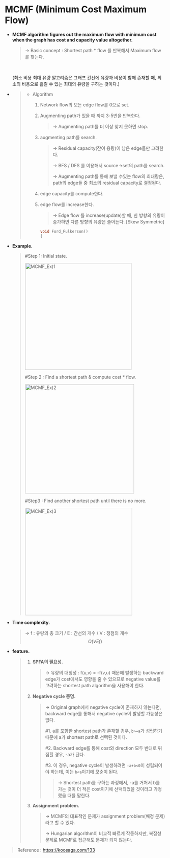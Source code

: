 # MCMF (Minimum Cost Maximum Flow) 

- **MCMF algorithm figures out the maximum flow with minimum cost when the graph has cost and capacity value altogether.** 

  > → Basic concept : Shortest path * flow 를 반복해서 Maximum flow를 찾는다.

  <br>

  (최소 비용 최대 유량 알고리즘은 그래프 간선에 유량과 비용이 함께 존재할 때, 최소의 비용으로 흘릴 수 있는 최대의 유량을 구하는 것이다.)

- > - Algorithm
  >
  >   1. Network flow의 모든 edge flow를 0으로 set.
  >
  >   2. Augmenting path가 있을 때 까지 3-5번을 반복한다.
  >
  >      > → Augmenting path를 더 이상 찾지 못하면 stop.
  >
  >   3. augmenting path를 search.
  >
  >      > → Residual capacity(잔여 용량)이 남은 edge들만 고려한다.
  >      >
  >      > → BFS / DFS 를 이용해서 source→set의 path를 search.
  >      >
  >      > → Augmenting path를 통해 보낼 수있는 flow의 최대량은, path의 edge들 중 최소의 residual capacity로 결정된다.
  >
  >   4. edge capacity를 compute한다.
  >
  >   5. edge flow를 increase한다. 
  >
  >      > → Edge flow 를 increase(update)할 때, 한 방향의 유량이 증가하면 다른 방향의 유량은 줄어든다. [Skew Symmetric]
  >
  >      ```c++
  >      void Ford_Fulkerson()
  >      {
  >      ```
  >

- **Example.**

  > #Step 1: Initial state.
  >
  > <img width="334" alt="MCMF_Ex)1" src="https://user-images.githubusercontent.com/23169707/55305669-63ead600-548c-11e9-9b8d-a98cbb2ec858.png">
  >
  > #Step 2 : Find a shortest path & compute cost * flow.
  >
  > <img width="342" alt="MCMF_Ex)2" src="https://user-images.githubusercontent.com/23169707/55305710-85e45880-548c-11e9-8a69-9f885c5906b8.png">
  >
  > #Step3 :  Find another shortest path until there is no more.
  >
  > <img width="336" alt="MCMF_Ex)3" src="https://user-images.githubusercontent.com/23169707/55305738-9e547300-548c-11e9-896d-23435dac1a92.png">

- **Time complexity.**

  > → f : 유량의 총 크기 / E : 간선의 개수 / V : 정점의 개수
  > $$
  > O(VEf)
  > $$
  >

- **feature.**

  > 1. **SPFA의 필요성.**
  >
  >    > → 유량의 대칭성 : f(u,v) = -f(v,u) 때문에 발생하는 backward edge가 cost에서도 영향을 줄 수 있으므로 negative value를 고려하는 shortest path algorithm을 사용해야 한다.
  >
  > 2. **Negative cycle 증명.**
  >
  >    > → Original graph에서 negative cycle이 존재하지 않는다면, backward edge를 통해서 negative cycle이 발생할 가능성은 없다.
  >    >
  >    > #1. a를 포함한 shortest path가 존재할 경우, `b>=a`가 성립하기 때문에 a가 shortest path로 선택된 것이다.
  >    >
  >    > #2. Backward edge를 통해 cost와 direction 모두 반대로 뒤집힐 경우, -a가 된다.
  >    >
  >    > #3. 이 경우, negative cycle이 발생하려면 `-a+b<0`이 성립되어야 하는데, 이는 `b<a`이기에 모순이 된다.
  >    >
  >    > > → Shortest path를 구하는 과정에서, -a를 거쳐서 b를 가는 것이 더 적은 cost이기에 선택되었을 것이라고 가정했을 때를 말한다.
  >
  > 3. **Assignment problem.**
  >
  >    > → MCMF의 대표적인 문제가 assignment problem(배정 문제)라고 할 수 있다.
  >    >
  >    > → Hungarian algorithm이 비교적 빠르게 작동하지만, 복잡성 문제로 MCMF로 접근해도 문제가 되지 않는다.

> Reference : https://koosaga.com/133

